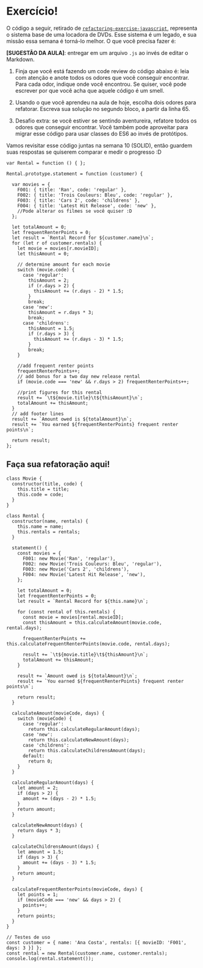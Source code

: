# Exercício!

O código a seguir, retirado de [`refactoring-exercise-javascript`](https://github.com/greatersum/refactoring-exercise-javascript/), representa o sistema base de uma locadora de DVDs. Esse sistema é um legado, e sua missão essa semana é torná-lo melhor. O que você precisa fazer é:

**[SUGESTÃO DA AULA]**: entregar em um arquivo `.js` ao invés de editar o Markdown.

1. Finja que você está fazendo um code review do código abaixo é: leia com atenção e anote todos os odores que você conseguir encontrar. Para cada odor, indique onde você encontrou. Se quiser, você pode escrever por que você acha que aquele código é um smell.

2. Usando o que você aprendeu na aula de hoje, escolha dois odores para refatorar. Escreva sua solução no segundo bloco, a partir da linha 65.

3. Desafio extra: se você estiver se sentindo aventureira, refatore todos os odores que conseguir encontrar. Você também pode aproveitar para migrar esse código para usar classes do ES6 ao invés de protótipos.

Vamos revisitar esse código juntas na semana 10 (SOLID), então guardem suas respostas se quiserem comparar e medir o progresso :D

```
var Rental = function () { };

Rental.prototype.statement = function (customer) {

  var movies = {
    F001: { title: 'Ran', code: 'regular' },
    F002: { title: 'Trois Couleurs: Bleu', code: 'regular' },
    F003: { title: 'Cars 2', code: 'childrens' },
    F004: { title: 'Latest Hit Release', code: 'new' },
    //Pode alterar os filmes se você quiser :D
  };

  let totalAmount = 0;
  let frequentRenterPoints = 0;
  let result = `Rental Record for ${customer.name}\n`;
  for (let r of customer.rentals) {
    let movie = movies[r.movieID];
    let thisAmount = 0;

    // determine amount for each movie
    switch (movie.code) {
      case 'regular':
        thisAmount = 2;
        if (r.days > 2) {
          thisAmount += (r.days - 2) * 1.5;
        }
        break;
      case 'new':
        thisAmount = r.days * 3;
        break;
      case 'childrens':
        thisAmount = 1.5;
        if (r.days > 3) {
          thisAmount += (r.days - 3) * 1.5;
        }
        break;
    }

    //add frequent renter points
    frequentRenterPoints++;
    // add bonus for a two day new release rental
    if (movie.code === 'new' && r.days > 2) frequentRenterPoints++;

    //print figures for this rental
    result += `\t${movie.title}\t${thisAmount}\n`;
    totalAmount += thisAmount;
  }
  // add footer lines
  result += `Amount owed is ${totalAmount}\n`;
  result += `You earned ${frequentRenterPoints} frequent renter points\n`;

  return result;
};
```

## Faça sua refatoração aqui!

```
class Movie {
  constructor(title, code) {
    this.title = title;
    this.code = code;
  }
}

class Rental {
  constructor(name, rentals) {
    this.name = name;
    this.rentals = rentals;
  }

  statement() {
    const movies = {
      F001: new Movie('Ran', 'regular'),
      F002: new Movie('Trois Couleurs: Bleu', 'regular'),
      F003: new Movie('Cars 2', 'childrens'),
      F004: new Movie('Latest Hit Release', 'new'),
    };

    let totalAmount = 0;
    let frequentRenterPoints = 0;
    let result = `Rental Record for ${this.name}\n`;

    for (const rental of this.rentals) {
      const movie = movies[rental.movieID];
      const thisAmount = this.calculateAmount(movie.code, rental.days);

      frequentRenterPoints += this.calculateFrequentRenterPoints(movie.code, rental.days);

      result += `\t${movie.title}\t${thisAmount}\n`;
      totalAmount += thisAmount;
    }

    result += `Amount owed is ${totalAmount}\n`;
    result += `You earned ${frequentRenterPoints} frequent renter points\n`;

    return result;
  }

  calculateAmount(movieCode, days) {
    switch (movieCode) {
      case 'regular':
        return this.calculateRegularAmount(days);
      case 'new':
        return this.calculateNewAmount(days);
      case 'childrens':
        return this.calculateChildrensAmount(days);
      default:
        return 0;
    }
  }

  calculateRegularAmount(days) {
    let amount = 2;
    if (days > 2) {
      amount += (days - 2) * 1.5;
    }
    return amount;
  }

  calculateNewAmount(days) {
    return days * 3;
  }

  calculateChildrensAmount(days) {
    let amount = 1.5;
    if (days > 3) {
      amount += (days - 3) * 1.5;
    }
    return amount;
  }

  calculateFrequentRenterPoints(movieCode, days) {
    let points = 1;
    if (movieCode === 'new' && days > 2) {
      points++;
    }
    return points;
  }
}

// Testes de uso
const customer = { name: 'Ana Costa', rentals: [{ movieID: 'F001', days: 3 }] };
const rental = new Rental(customer.name, customer.rentals);
console.log(rental.statement());
```
